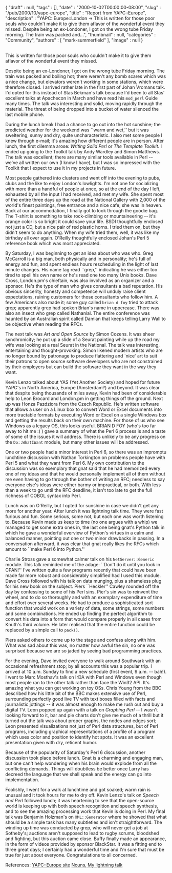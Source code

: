 {
   "draft" : null,
   "tags" : [],
   "date" : "2000-10-02T00:00:00-08:00",
   "slug" : "/pub/2000/10/yapc-europe",
   "title" : "Report from YAPC::Europe",
   "description" : "YAPC::Europe::London -> This is written for those poor souls who couldn't make it to give them aflavor of the wonderful event they missed. Despite being an ex-Londoner, I got on the wrong tube Friday morning. The train was packed and...",
   "thumbnail" : null,
   "categories" : "Community",
   "authors" : [
      "mark-summerfield"
   ],
   "image" : null
}





\
This is written for those poor souls who couldn't make it to give them
aflavor of the wonderful event they missed.

Despite being an ex-Londoner, I got on the wrong tube Friday morning.
The train was packed and boiling hot; there weren't any bomb scares
which was a nice change, but elevators weren't working in some stations,
which were therefore closed. I arrived rather late in the first part of
Johan Vromans talk. I'd opted for this instead of Stas Bekman's talk
because I'd been to all Stas' excellent talks at Apachecon in March and
have read his `mod_perl` Guide many times. The talk was interesting and
solid, moving rapidly through the material. The threat of being dropped
into a bucket of water silenced the last mobile phone.

During the lunch break I had a chance to go out into the hot sunshine;
the predicted weather for the weekend was \`\`warm and wet,'' but it was
sweltering, sunny and dry, quite uncharacteristic. I also met some
people I knew through e-mail; it's amazing how different people are in
person. After lunch, the first dilemma arose: *Writing Solid Perl* or
*The Template Toolkit*. I ended up going to the Toolkit talk by Andy
Wardley and Simon Matthews. The talk was excellent; there are many
similar tools available in Perl -- we've all written our own (I know I
have), but I was so impressed with the Toolkit that I expect to use it
in my projects in future.

Most people gathered into clusters and went off into the evening to
pubs, clubs and the like to enjoy London's lowlights. I'm not one for
socializing with more than a handful of people at once, so at the end of
the day I left, exhausted by all the input I had received, and met my
wife. She spent most of the entire three days up the road at the
National Gallery with 2,000 of the world's finest paintings, free
entrance and a nice cafe; she was in heaven. Back at our accommodation,
I finally got to look through the goodie bag. The T-shirt is something
to take rock-climbing or mountaineering -- it's orange color is so
bright it could save your life. BSDI thoughtfully enclosed not just a
CD, but a nice pair of red plastic horns. I tried them on, but they
didn't seem to do anything. When my wife tried them, well, it was like
my birthday all over again. O'Reilly thoughtfully enclosed Johan's Perl
5 reference book which was most appreciated.

By Saturday, I was beginning to get an idea about who was who. Greg
McCarroll is a big man, both physically and in personality; he's full of
energy and fun, and spent endless hours rescheduling in the light of
last minute changes. His name tag read \`\`grep,'' indicating he was
either too tired to spell his own name or he's read one too many Unix
books. Dave Cross, London.pm's chieftain, was also involved as an
organizer and a sponsor. He's the type of man who gives consultants a
bad reputation. His obvious sincerity, honesty and competence will
unduly raise client expectations, ruining customers for those
consultants who follow him. A few Americans also made it; some guy
called `brian d foy` tried to attack grep; apparently grep had spoken
Brian's name in uppercase. There was also an insect who grep called
Nathanial. The entire conference was haunted by an Australian spirit
called Damian that keeps telling Larry Wall to be objective when reading
the RFCs.

The next talk was *Art and Open Source* by Simon Cozens. It was sheer
synchronicity; he put up a slide of a Seurat painting while up the road
my wife was looking at a real Seurat in the National. The talk was
interesting, entertaining and thought-provoking. Simon likened modern
artists who are no longer bound by patronage to produce flattering and
\`nice' art to suit their patrons to open source software developers who
are not constrained by their employers but can build the software they
want in the way they want.

Kevin Lenzo talked about YAS (Yet Another Society) and hoped for future
YAPC's in North America, Europe (Amsterdam?) and beyond. It was clear
that despite being thousands of miles away, Kevin had been of
considerable help to Leon Brocard and London.pm in getting things off
the ground. Next up was Honza Pazdziora from the Czech Republic. He's
written software that allows a user on a Linux box to convert Word or
Excel documents into more tractable formats by executing Word or Excel
on a single Windows box and getting the results back on their own
machine. For those of us who see Windows as a legacy OS, this looks
useful. BRIAN D FOY (who's too far away to hit me :) ) gave a summary of
what the Perl 6 process is and a taste of some of the issues it will
address. There is unlikely to be any progress on the `Do::WhatIWant`
module, but many other issues will be addressed.

One or two people had a minor interest in Perl 6, so there was an
impromptu lunchtime discussion with Nathan Torkington on problems people
have with Perl 5 and what they want from Perl 6. My own contribution to
the discussion was so exemplary that gnat said that he had memorized
every one of my ideas and that he would personally implement all of them
without me even having to go through the bother of writing an RFC;
needless to say everyone else's ideas were either barmy or impractical,
or both. With less than a week to go until the RFC deadline, it isn't
too late to get the full richness of COBOL syntax into Perl.

Lunch was on O'Reilly, but I opted for sunshine in case we didn't get
any more for another year. After lunch it was lightning talk time. They
were fast furious and fun. Some serious, some not, but each one was
worth listening to. Because Kevin made us keep to time (no one argues
with a whip) we managed to get some extra ones in, the last one being
gnat's Python talk in which he gave a wonderful overview of Python's
virtues in a calm and balanced manner, pointing out one or two minor
drawbacks in passing. In a conversation afterward, it was clear that
gnat really likes the RFCs which amount to \`\`make Perl 6 into
Python.''

Charlie Stross gave a somewhat calmer talk on his `NetServer::Generic`
module. This talk reminded me of the adage: \`\`Don't do it until you
look in CPAN!'' I've written quite a few programs recently that could
have been made far more robust and considerably simplified had I used
this module. Dave Cross followed with his talk on data munging, plus a
shameless plug for his new book on the subject. Piers \`\`Heckler''
Cawley rounded off the day by confessing to some of his Perl sins.
Pier's sin was to reinvent the wheel, and to do so thoroughly and with
an exemplary expenditure of time and effort over several weeks. He had
to produce a sophisticated sort function that would work on a variety of
data, some strings, some numbers and some combinations. He ended up
finding the perfect algorithm to convert his data into a form that would
compare properly in all cases from Knuth's third volume. He later
realised that the entire function could be replaced by a simple call to
`pack()`.

Piers asked others to come up to the stage and confess along with him.
What was sad about this was, no matter how awful the sin, no one was
surprised because we are so jaded by seeing bad programming practices.

For the evening, Dave invited everyone to walk around Southwark with an
occasional refreshment stop; by all accounts this was a popular trip. I
arrived at 10 a.m. Sunday to find a new schedule (first event, 9 a.m. --
bah!). I went to Marc Mosthav's talk on IrDA with Perl and Windows even
though most people ran to the other talk rather than face the Win32 API.
It's amazing what you can get working on toy OSs. Chris Young from the
BBC described how his little bit of the BBC makes extensive use of Perl,
surrounding perfectly good live TV with text boxes filled with facts and
journalistic jottings -- it was almost enough to make me rush out and
buy a digital TV. Leon popped up again with a talk on *Graphing Perl* --
I wasn't looking forward to it, bar and pie charts don't give me much of
a thrill but it turned out the talk was about proper graphs, the nodes
and edges sort; Leon presented visualizations not just of Perl data
structures, but of Perl programs, including graphical representations of
a profile of a program which uses color and position to identify hot
spots. It was an excellent presentation given with dry, reticent humor.

Because of the popularity of Saturday's Perl 6 discussion, another
discussion took place before lunch. Gnat is a charming and engaging man,
but one can't help wondering when his brain would explode from all the
conflicting demands. Things will doubtless be better once Larry has
decreed the language that we shall speak and the energy can go into
implementation.

Foolishly, I went for a walk at lunchtime and got soaked; warm rain is
unusual and it took hours for me to dry off. Kevin Lenzo's talk on
*Speech and Perl* followed lunch; it was heartening to see that the
open-source world is keeping up with both speech recognition and speech
synthesis, and to see the amazing processing work that Kevin is doing in
Perl. My final talk was Benjamin Holzman's on `XML::Generator` where he
showed that what should be a simple task has many subtleties and isn't
straightforward. The winding up time was conducted by grep, who will
never get a job at Sotheby's; auctions aren't supposed to lead to rugby
scrums, bloodshed and fighting, but this auction came close. Buffy
finally made an appearance, in the form of videos provided by sponsor
BlackStar. It was a fitting end to three great days; I certainly had a
wonderful time and I'm sure that must be true for just about everyone.
Congratulations to all concerned.

References: [YAPC::Europe site](http://www.yapc.org/Europe) [Nouns, My
lightning talk](http://www.perlpress.com/perl/yapc2k-london.html)


